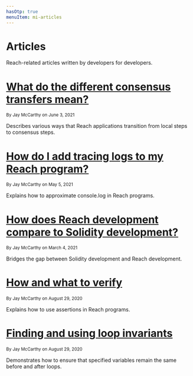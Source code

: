 ```yaml
---
hasOtp: true
menuItem: mi-articles
---
```


# Articles

Reach-related articles written by developers for developers.

# [What do the different consensus transfers mean?](/en/pages/articles/what-do-the-different-transfers-mean/)

<small class="text-muted">By Jay McCarthy on June 3, 2021</small>

Describes various ways that Reach applications transition from local steps to consensus steps.

# [How do I add tracing logs to my Reach program?](/en/pages/articles/how-do-i-add-tracing-logs-to-my-program/)

<small class="text-muted">By Jay McCarthy on May 5, 2021</small>

Explains how to approximate console.log in Reach programs.

# [How does Reach development compare to Solidity development?](/en/pages/articles/how-does-reach-development-compare-to-solidity-development/)

<small class="text-muted">By Jay McCarthy on March 4, 2021</small>

Bridges the gap between Solidity development and Reach development.

# [How and what to verify](/en/pages/articles/how-and-what-to-verify/)

<small class="text-muted">By Jay McCarthy on August 29, 2020</small>

Explains how to use assertions in Reach programs.

# [Finding and using loop invariants](/en/pages/articles/finding-and-using-loop-invariants/)

<small class="text-muted">By Jay McCarthy on August 29, 2020</small>

Demonstrates how to ensure that specified variables remain the same before and after loops.